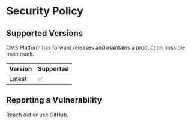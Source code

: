 # Security Policy

## Supported Versions

CMS Platform has forward releases and maintains a production possible main trunk.

| Version | Supported          |
| ------- | ------------------ |
| Latest  | :white_check_mark: |

## Reporting a Vulnerability

Reach out or use GitHub.
